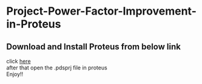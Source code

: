 # Project-Power-Factor-Improvement-in-Proteus
## Download and Install Proteus from below link
click [here](https://www.labcenter.com/downloads) <br>
after that open the .pdsprj file in proteus<br>
Enjoy!!
